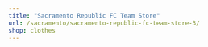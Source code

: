 ```yaml
---
title: "Sacramento Republic FC Team Store"
url: /sacramento/sacramento-republic-fc-team-store-3/
shop: clothes
---
```

